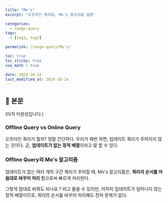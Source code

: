 ```yaml
---
title: "Mo's"
excerpt: "오프라인 쿼리와, Mo's 알고리즘 설명"

categories:
  - range-query
tags:
  - [tag1, tag2]

permalink: /range-query/Mo's/

toc: true
toc_sticky: true
use_math : true

date: 2024-10-14
last_modified_at: 2024-10-14
---
```


## 🦥 본문

(아직 미완성입니다.)

### Offline Query vs Online Query

오프라인 쿼리가 뭘까? 정말 간단하다. 우리가 매번 하면, 업데이트 쿼리가 주어지지 않는 것이다. 곧, **업데이트가 없는 정적 배열**이라고 말 할 수 있다. 

### Offline Query외 Mo's 알고리즘

업데이트가 없는 여러 개의 구간 쿼리가 주어질 때, Mo's 알고리즘은, **쿼리의 순서를 마음대로 바꾸어 처리** 함으로써 빠르게 처리한다. 

그렇게 맘대로 바꿔도 되나요 ? 라고 물을 수 있지만, 어차피 업데이트가 일어나지 않는 정적 배열이므로, 쿼리의 순서를 바꾸어 처리해도 전혀 문제가 없다. 
